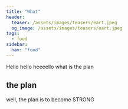 ```yaml
---
title: "What"
header:
  teaser: /assets/images/teasers/eart.jpeg
  og_image: /assets/images/teasers/eart.jpeg
tags:
  - food
sidebar:
  nav: "food"
---
```


Hello hello heeeello
what is the plan


## the plan
well, the plan is to become STRONG

